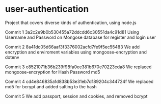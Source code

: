 # user-authentication
Project that covers diverse kinds of authentication, using node.js

Commit 1 3a2c2e9b0b530455a72ddcdd6c30551da4c91d81
Using Username and Password on Mongose database for register and login user

Commit 2 8a41dc05d66aaf3f3376002acfd7fe9f5ec55483
We add encryption and enviroment variables using mongoose-encryption and dotenv

Commit 3 c8521071b36b239f98fa0ee381b670e70223cda8
We replaced mongoose-encryption for Hash Password md5

Commit 4 cd4e846835a1d838b53e31eb7d189204c344724f
We replaced md5 for bcrypt and added salting to the hash

Commit 5
We add passport, session and cookies, and removed bcrypt